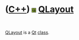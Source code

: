 



 

 

 

 

 

([C++](Cpp.md)) ![Qt](PicQt.png) [QLayout](CppQLayout.md)
===========================================================

 

[QLayout](CppQLayout.md) is a [Qt](CppQt.md) [class](CppClass.htm).

 

 

 

 

 





 



